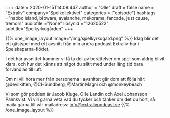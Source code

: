 +++
date = 2020-01-15T14:09:44Z
author = "Olle"
draft = false
name = "Extraliv"
company="Spelkollektivet"
categories = ["episode"]
hashtags ="habbo island, bioware, avalanche, mekorama, fancade, just cause, tremors"
audiofile ="None"
libsynid ="12620522"
subtitle="Spelkyrkogården"
+++ 

{{% one_image_layout image="/img/spelkyrkogard.png" %}}
Idag blir det ett gästspel med ett avsnitt från min andra podcast Extraliv här i Spelskaparna-flödet.

I det här avsnittet kommer vi få ta del av berättelser om spel som aldrig blivit klara, och hur det känns att något du slitit med under lång tid bara förvandlas till luft.

Om ni vill höra mer från personerna i avsnittet går dom att följa här: @devilkitten, @CHSundberg, @MartinMagni och @monkeybeach

Vi som gör podden är Jacob Kluge, Olle Landin och Axel Johansson Palmkvist. Vi vill gärna veta vad du tycker och tänker om det du hört, så maila gärna till vår mailadress: info@extralivpodcast.se
{{% /one_image_layout %}}


